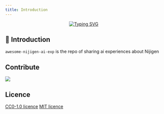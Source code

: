 ```yaml
---
title: Introduction
---
```



<p align="center">
  <a href="https://git.io/typing-svg"><img src="https://readme-typing-svg.demolab.com?font=Fira+Code&weight=700&size=40&duration=3000&pause=7000&color=F7A01C&center=true&vCenter=true&width=600&lines=awesome-nijigen-ai-exp" alt="Typing SVG" /></a>
</p>

## 📑 Introduction

`awesome-nijigen-ai-exp` is the repo of sharing ai experiences about Nijigen

## Contribute

<a href="https://github.com/jasoneri/awesome-nijigen-ai-exp/graphs/contributors">
  <img src="https://contrib.rocks/image?repo=jasoneri/awesome-nijigen-ai-exp" />
</a>

## Licence

[CC0-1.0 licence](https://github.com/jasoneri/awesome-nijigen-ai-exp/blob/main/LICENSE-CC0)
[MIT licence](https://github.com/jasoneri/awesome-nijigen-ai-exp/blob/main/LICENSE-MIT)
